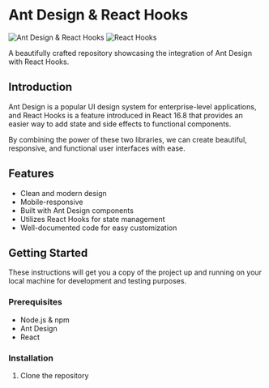 # Ant Design & React Hooks

![Ant Design & React Hooks](https://img.shields.io/badge/Ant%20Design-%2352c41a.svg?style=flat-square&logo=react)
![React Hooks](https://img.shields.io/badge/React%20Hooks-%23202225.svg?style=flat-square&logo=react)

A beautifully crafted repository showcasing the integration of Ant Design with React Hooks.

## Introduction

Ant Design is a popular UI design system for enterprise-level applications, and React Hooks is a feature introduced in React 16.8 that provides an easier way to add state and side effects to functional components.

By combining the power of these two libraries, we can create beautiful, responsive, and functional user interfaces with ease.

## Features

- Clean and modern design
- Mobile-responsive
- Built with Ant Design components
- Utilizes React Hooks for state management
- Well-documented code for easy customization

## Getting Started

These instructions will get you a copy of the project up and running on your local machine for development and testing purposes.

### Prerequisites

- Node.js & npm
- Ant Design
- React

### Installation

1. Clone the repository


